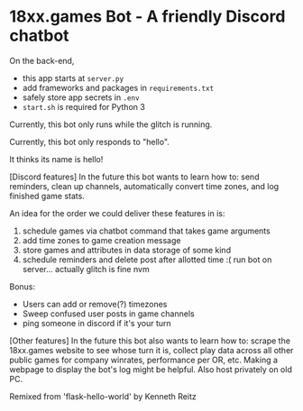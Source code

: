 18xx.games Bot - A friendly Discord chatbot
======================================================

On the back-end,
- this app starts at `server.py`
- add frameworks and packages in `requirements.txt`
- safely store app secrets in `.env`
- `start.sh` is required for Python 3

Currently, this bot only runs while the glitch is running.

Currently, this bot only responds to "hello". 

It thinks its name is hello!

[Discord features]
In the future this bot wants to learn how to: send reminders, 
clean up channels, automatically convert time
zones, and log finished game stats. 

An idea for the order we could deliver these features in is:
1. schedule games via chatbot command that takes game arguments
2. add time zones to game creation message
3. store games and attributes in data storage of some kind
4. schedule reminders and delete post after allotted time
:( run bot on server... actually glitch is fine nvm

Bonus:
* Users can add or remove(?) timezones
* Sweep confused user posts in game channels
* ping someone in discord if it's your turn

[Other features]
In the future this bot also wants to learn how to: scrape the
18xx.games website to see whose turn it is, collect play data 
across all other public games for company winrates, performance 
per OR, etc. Making a webpage to display the bot's log might be
helpful. Also host privately on old PC.

Remixed from 'flask-hello-world' by Kenneth Reitz